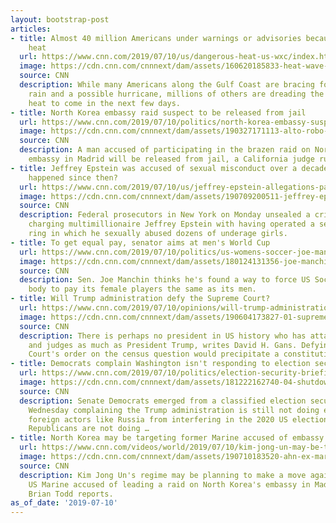 ```yaml
---
layout: bootstrap-post
articles:
- title: Almost 40 million Americans under warnings or advisories because of dangerous
    heat
  url: https://www.cnn.com/2019/07/10/us/dangerous-heat-us-wxc/index.html
  image: https://cdn.cnn.com/cnnnext/dam/assets/160620185833-heat-wave-2-super-tease.jpg
  source: CNN
  description: While many Americans along the Gulf Coast are bracing for torrential
    rain and a possible hurricane, millions of others are dreading the oppressive
    heat to come in the next few days.
- title: North Korea embassy raid suspect to be released from jail
  url: https://www.cnn.com/2019/07/10/politics/north-korea-embassy-suspect-jail-release/index.html
  image: https://cdn.cnn.com/cnnnext/dam/assets/190327171113-alto-robo-espana-corea-mexicano-adrian-autoridades-embajada-vo-mexico-perspectivas-00002330-super-tease.jpg
  source: CNN
  description: A man accused of participating in the brazen raid on North Korea's
    embassy in Madrid will be released from jail, a California judge ruled Tuesday.
- title: Jeffrey Epstein was accused of sexual misconduct over a decade ago. What's
    happened since then?
  url: https://www.cnn.com/2019/07/10/us/jeffrey-epstein-allegations-past-decade/index.html
  image: https://cdn.cnn.com/cnnnext/dam/assets/190709200511-jeffrey-epstein-acusado-manejar-red-trata-menores-multimillonario-pkg-maria-santana-00001217-super-tease.jpg
  source: CNN
  description: Federal prosecutors in New York on Monday unsealed a criminal indictment
    charging multimillionaire Jeffrey Epstein with having operated a sex trafficking
    ring in which he sexually abused dozens of underage girls.
- title: To get equal pay, senator aims at men's World Cup
  url: https://www.cnn.com/2019/07/10/politics/us-womens-soccer-joe-manchin-world-cup-2026-equal-pay/index.html
  image: https://cdn.cnn.com/cnnnext/dam/assets/180124131356-joe-manchin-06-27-2017-super-tease.jpg
  source: CNN
  description: Sen. Joe Manchin thinks he's found a way to force US Soccer's governing
    body to pay its female players the same as its men.
- title: Will Trump administration defy the Supreme Court?
  url: https://www.cnn.com/2019/07/10/opinions/will-trump-administration-defy-supreme-court-gans/index.html
  image: https://cdn.cnn.com/cnnnext/dam/assets/190604173827-01-supreme-court-census-protest-0423-super-tease.jpg
  source: CNN
  description: There is perhaps no president in US history who has attacked the courts
    and judges as much as President Trump, writes David H. Gans. Defying the Supreme
    Court's order on the census question would precipitate a constitutional crisis.
- title: Democrats complain Washington isn't responding to election security needs
  url: https://www.cnn.com/2019/07/10/politics/election-security-briefing-congress/index.html
  image: https://cdn.cnn.com/cnnnext/dam/assets/181222162740-04-shutdown-1221-super-tease.jpg
  source: CNN
  description: Senate Democrats emerged from a classified election security briefing
    Wednesday complaining the Trump administration is still not doing enough to thwart
    foreign actors like Russia from interfering in the 2020 US elections and Senate
    Republicans are not doing …
- title: North Korea may be targeting former Marine accused of embassy raid
  url: https://www.cnn.com/videos/world/2019/07/10/kim-jong-un-may-be-targeting-us-marine-ahn-embassy-raid-brian-todd-tsr-vpx.cnn
  image: https://cdn.cnn.com/cnnnext/dam/assets/190710183520-ahn-ex-marine-north-korea-embassy-raid-super-tease.jpg
  source: CNN
  description: Kim Jong Un's regime may be planning to make a move against a former
    US Marine accused of leading a raid on North Korea's embassy in Madrid. CNN's
    Brian Todd reports.
as_of_date: '2019-07-10'
---
```


